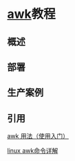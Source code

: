 # [awk]()教程

## 概述



## 部署


## 生产案例







## 引用


[awk 用法（使用入门）](https://www.cnblogs.com/emanlee/p/3327576.html)

[linux awk命令详解](https://www.cnblogs.com/ggjucheng/archive/2013/01/13/2858470.html)

[]()
